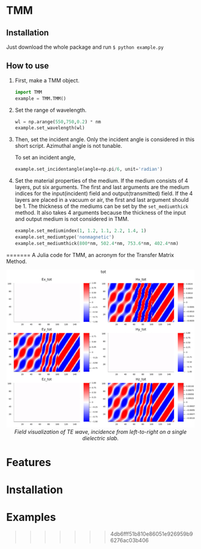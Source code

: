# TMM

## Installation
Just download the whole package and run `$ python example.py`

## How to use
1. First, make a TMM object.
    ```Python
    import TMM
    example = TMM.TMM()
    ```

1. Set the range of wavelength.
    ```python
    wl = np.arange(550,750,0.2) * nm
    example.set_wavelength(wl)
    ```

1. Then, set the incident angle. 
    Only the incident angle is considered in this short script.
    Azimuthal angle is not tunable.

    To set an incident angle,
    ```Python
    example.set_incidentangle(angle=np.pi/6, unit='radian')
    ```

1. Set the material properties of the medium.
    If the medium consists of 4 layers, put six arguments.
    The first and last arguments are the medium indices for the input(incident) field and output(transmitted) field.
    If the 4 layers are placed in a vacuum or air, the first and last argument should be 1.
    The thickness of the mediums can be set by the `set_mediumthick` method.
    It also takes 4 arguments because the thickness of the input and output medium is not considered in TMM.

    ```python
    example.set_mediumindex(1, 1.2, 1.1, 2.2, 1.4, 1)
    example.set_mediumtype('nonmagnetic')
    example.set_mediumthick(800*nm, 502.4*nm, 753.6*nm, 402.4*nm)
    ```
=======
A Julia code for TMM, an acronym for the Transfer Matrix Method.
<p align="center">
  <img src="/singleblock_LtoR_tot.png" />
  <em>Field visualization of TE wave, incidence from left-to-right on a single dielectric slab.</em>
</p>

# Features

# Installation

# Examples
>>>>>>> 4db6fff51b810e86051e926959b96276ac03b406
